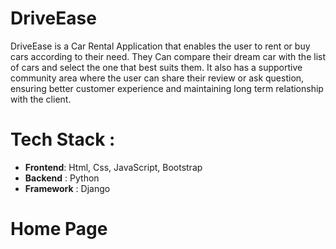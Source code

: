 # DriveEase
DriveEase is a Car Rental Application that enables the user to rent or buy cars according to their need. They Can compare their dream car with the list of cars and select the one that best suits them. It also has a supportive community area where the user can share their review or ask question, ensuring better customer experience and maintaining long term relationship with the client.

# Tech Stack :
- **Frontend**: Html, Css, JavaScript, Bootstrap
- **Backend** : Python 
- **Framework** : Django

# Home Page
![]()
